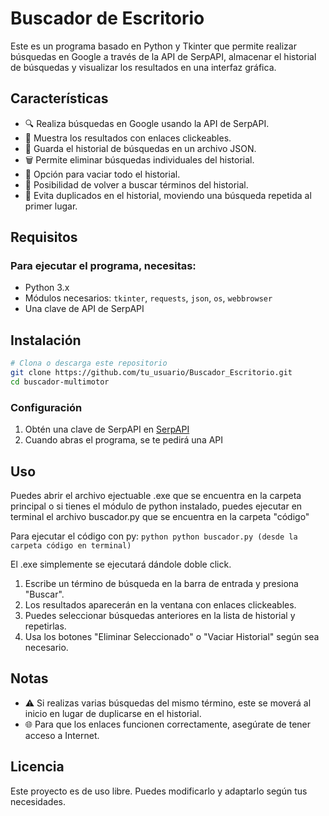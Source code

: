 # Buscador de Escritorio

Este es un programa basado en Python y Tkinter que permite realizar búsquedas en Google a través de la API de SerpAPI, almacenar el historial de búsquedas y visualizar los resultados en una interfaz gráfica.

## Características
- 🔍 Realiza búsquedas en Google usando la API de SerpAPI.
- 📌 Muestra los resultados con enlaces clickeables.
- 📂 Guarda el historial de búsquedas en un archivo JSON.
- 🗑️ Permite eliminar búsquedas individuales del historial.
- 🚀 Opción para vaciar todo el historial.
- 🔄 Posibilidad de volver a buscar términos del historial.
- 🚫 Evita duplicados en el historial, moviendo una búsqueda repetida al primer lugar.

## Requisitos
### Para ejecutar el programa, necesitas:
- Python 3.x
- Módulos necesarios: `tkinter`, `requests`, `json`, `os`, `webbrowser`
- Una clave de API de SerpAPI

## Instalación
```bash
# Clona o descarga este repositorio
git clone https://github.com/tu_usuario/Buscador_Escritorio.git
cd buscador-multimotor
```

### Configuración
1. Obtén una clave de SerpAPI en [SerpAPI](https://serpapi.com/) 
2. Cuando abras el programa, se te pedirá una API

## Uso
Puedes abrir el archivo ejectuable .exe que se encuentra en la carpeta principal o si tienes el módulo de python instalado, puedes ejecutar en terminal el archivo buscador.py que se encuentra en la carpeta "código"

Para ejecutar el código con py:
``python
python buscador.py (desde la carpeta código en terminal)
``

El .exe simplemente se ejecutará dándole doble click.

1. Escribe un término de búsqueda en la barra de entrada y presiona "Buscar".
2. Los resultados aparecerán en la ventana con enlaces clickeables.
3. Puedes seleccionar búsquedas anteriores en la lista de historial y repetirlas.
4. Usa los botones "Eliminar Seleccionado" o "Vaciar Historial" según sea necesario.

## Notas
- ⚠️ Si realizas varias búsquedas del mismo término, este se moverá al inicio en lugar de duplicarse en el historial.
- 🌐 Para que los enlaces funcionen correctamente, asegúrate de tener acceso a Internet.

## Licencia
Este proyecto es de uso libre. Puedes modificarlo y adaptarlo según tus necesidades.



